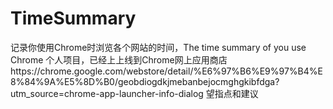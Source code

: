 # TimeSummary
记录你使用Chrome时浏览各个网站的时间，The time summary of you use Chrome
个人项目，已经上上线到Chrome网上应用商店https://chrome.google.com/webstore/detail/%E6%97%B6%E9%97%B4%E8%84%9A%E5%8D%B0/geobdiogdkjmebanbejocmghgkibfdga?utm_source=chrome-app-launcher-info-dialog
望指点和建议
